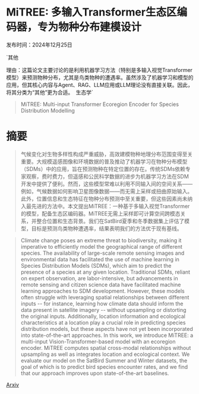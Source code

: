 # MiTREE: 多输入Transformer生态区编码器，专为物种分布建模设计

发布时间：2024年12月25日

`其他

理由：这篇论文主要讨论的是利用机器学习方法（特别是多输入视觉Transformer模型）来预测物种分布，尤其是鸟类物种的遭遇率。虽然涉及了机器学习和模型的应用，但其核心内容与Agent、RAG、LLM应用或LLM理论没有直接关联。因此，将其分类为“其他”更为合适。` `生态学`

> MiTREE: Multi-input Transformer Ecoregion Encoder for Species Distribution Modelling

# 摘要

> 气候变化对生物多样性构成严重威胁，高效建模物种地理分布范围变得至关重要。大规模遥感图像和环境数据的普及推动了机器学习在物种分布模型（SDMs）中的应用，旨在预测物种在特定位置的存在。传统SDMs依赖专家观察，费时费力，但遥感和公民科学数据的进步为机器学习方法在SDM开发中提供了便利。然而，这些模型常难以利用不同输入间的空间关系——例如，气候数据如何影响卫星图像数据——而无需上采样或扭曲原始输入。此外，位置信息和生态特征在物种分布预测中至关重要，但这些因素尚未纳入最先进的方法中。本文提出MiTREE：一种基于多输入视觉Transformer的模型，配备生态区编码器。MiTREE无需上采样即可计算空间跨模态关系，并整合位置和生态背景。我们在SatBird夏季和冬季数据集上评估了模型，目标是预测鸟类物种遭遇率，结果表明我们的方法优于现有基线。

> Climate change poses an extreme threat to biodiversity, making it imperative to efficiently model the geographical range of different species. The availability of large-scale remote sensing images and environmental data has facilitated the use of machine learning in Species Distribution Models (SDMs), which aim to predict the presence of a species at any given location. Traditional SDMs, reliant on expert observation, are labor-intensive, but advancements in remote sensing and citizen science data have facilitated machine learning approaches to SDM development. However, these models often struggle with leveraging spatial relationships between different inputs -- for instance, learning how climate data should inform the data present in satellite imagery -- without upsampling or distorting the original inputs. Additionally, location information and ecological characteristics at a location play a crucial role in predicting species distribution models, but these aspects have not yet been incorporated into state-of-the-art approaches. In this work, we introduce MiTREE: a multi-input Vision-Transformer-based model with an ecoregion encoder. MiTREE computes spatial cross-modal relationships without upsampling as well as integrates location and ecological context. We evaluate our model on the SatBird Summer and Winter datasets, the goal of which is to predict bird species encounter rates, and we find that our approach improves upon state-of-the-art baselines.

[Arxiv](https://arxiv.org/abs/2412.18995)